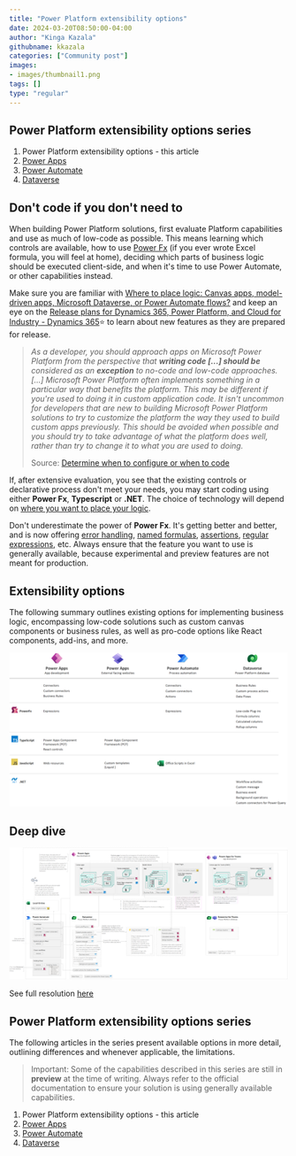 ```yaml
---
title: "Power Platform extensibility options"
date: 2024-03-20T08:50:00-04:00
author: "Kinga Kazala"
githubname: kkazala
categories: ["Community post"]
images:
- images/thumbnail1.png
tags: []
type: "regular"
---
```


## Power Platform extensibility options series

1. Power Platform extensibility options - this article
1. [Power Apps](./../power-platform-extensibility-02)
1. [Power Automate](./../power-platform-extensibility-03)
1. [Dataverse](./../power-platform-extensibility-04)

## Don't code if you don't need to

When building Power Platform solutions, first evaluate Platform capabilities and use as much of low-code as possible.
This means learning which controls are available, how to use [Power Fx](https://learn.microsoft.com/en-us/power-platform/power-fx/overview) (if you ever wrote Excel formula, you will feel at home), deciding which parts of business logic should be executed client-side, and when it's time to use Power Automate, or other capabilities instead.

Make sure you are familiar with [Where to place logic: Canvas apps, model-driven apps, Microsoft Dataverse, or Power Automate flows?](https://learn.microsoft.com/en-us/power-apps/guidance/planning/logic) and keep an eye on the [Release plans for Dynamics 365, Power Platform, and Cloud for Industry - Dynamics 365](https://learn.microsoft.com/en-us/dynamics365/release-plans/)⭐ to learn about new features as they are prepared for release.

>_As a developer, you should approach apps on Microsoft Power Platform from the perspective that **writing code […] should be** considered as an **exception** to no-code and low-code approaches. […]
Microsoft Power Platform often implements something in a particular way that benefits the platform. This may be different if you're used to doing it in custom application code. It isn't uncommon for developers that are new to building Microsoft Power Platform solutions to try to customize the platform the way they used to build custom apps previously. This should be avoided when possible and you should try to take advantage of what the platform does well, rather than try to change it to what you are used to doing._
>
>Source: [Determine when to configure or when to code](https://learn.microsoft.com/en-us/training/modules/introduction-power-platform-extend/configure-code)

If, after extensive evaluation, you see that the existing controls or declarative process don't meet your needs, you may start coding using either **Power Fx**, **Typescript** or **.NET**. The choice of technology will depend on [where you want to place your logic](https://learn.microsoft.com/en-us/power-apps/guidance/planning/logic).

Don't underestimate the power of **Power Fx**. It's getting better and better, and is now offering [error handling](https://learn.microsoft.com/en-us/power-platform/power-fx/error-handling), [named formulas](https://learn.microsoft.com/en-us/power-platform/power-fx/reference/object-app#formulas-property), [assertions](https://learn.microsoft.com/en-us/power-platform/power-fx/reference/function-assert), [regular expressions](https://learn.microsoft.com/en-us/power-platform/power-fx/reference/function-ismatch), etc. Always ensure that the feature you want to use is generally available, because experimental and preview features are not meant for production.

## Extensibility options

The following summary outlines existing options for implementing business logic, encompassing low-code solutions such as custom canvas components or business rules, as well as pro-code options like React components, add-ins, and more.

![Extensibility options](./images/Summary.png)

## Deep dive

![Extensibility options](./images/Extensibility.png)

See full resolution [here](https://gist.github.com/kkazala/9e83d5e7ad5e2cccf87586adf4523e0f)

## Power Platform extensibility options series

The following articles in the series present available options in more detail, outlining differences and whenever applicable, the limitations.

> Important: Some of the capabilities described in this series are still in **preview** at the time of writing. Always refer to the official documentation to ensure your solution is using generally available capabilities.

1. Power Platform extensibility options - this article
1. [Power Apps](./../power-platform-extensibility-02)
1. [Power Automate](./../power-platform-extensibility-03)
1. [Dataverse](./../power-platform-extensibility-04)